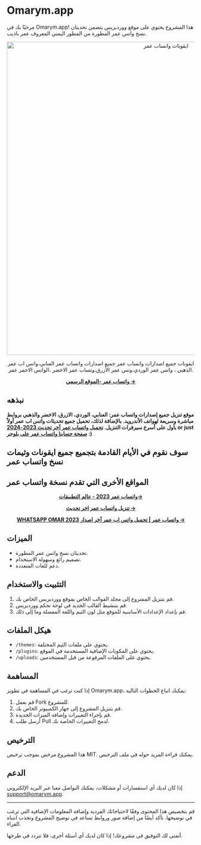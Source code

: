 

# Omarym.app

مرحبًا بك في Omarym.app! هذا المشروع يحتوي على موقع ووردبريس يتضمن تحديثان نسخ واتس عمر المطورة من المطور اليمني المعروف عمر باذيب.
<p align="center">
  <img src="https://cdn.omarym.app/omarym.app-%D9%88%D8%A7%D8%AA%D8%B3%D8%A7%D8%A8-%D8%B9%D9%85%D8%B1.png" alt="ايقونات واتساب عمر" width="838">
</p>

<p align="center">
    ايقونات جميع اصدارات  <!--icons-count-->واتساب عمر<!--/icons-count--> جميع اصدارات واتساب عمر العنابي،واتس اب عمر الذهبي ، واتس عمر الوردي،وتس عمر الأزرق،وتساب عمر الاخضر ،الواتس الاحمر عمر.
<p>

<p align="center">
  <a href="https://omarym.app/"><strong>واتساب عمر -الموقع الرسمي &rarr;</strong></a>
</p>


## نبذهه

**موقع تنزيل جميع إصدارات واتساب عمر: العنابي، الوردي، الازرق، الاخضر والذهبي بروابط مباشرة وسريعة لهواتف الأندرويد. بالإضافة لذلك، تحميل جميع تحديثات واتس اب عمر أولاً بأول على أسرع سيرفرات التنزيل. [تحميل واتساب عمر آخر تحديث 2023-2024](https://omarym.app/whatsapp-omar-2024-last-update) or just [صفحة حسابنا   واتساب عمر على بلوجر](https://www.blogger.com/profile/09405273797145878845) :)**

## سوف نقوم في الأيام القادمة بتجميع جميع ايقونات وثيمات نسخ واتساب عمر 



## المواقع الأخرى التي تقدم نسخة واتساب عمر 

<p align="center">
  <a href="https://w-p.app/category/whatsapp-omar/"><strong>واتساب عمر 2023 - عالم التطبيقات&rarr;</strong></a>
</p>

<p align="center">
  <a href="http://whatsomar.download/"><strong> تنزيل واتساب عمر اخر تحديث &rarr;</strong></a>
</p>

<p align="center">
  <a href="http://plus-wt.com/"><strong> WHATSAPP OMAR واتساب عمر | تحميل واتس اب عمر آخر اصدار 2023
 &rarr;</strong></a>
</p>



## الميزات

- تحديثان نسخ واتس عمر المطورة.
- تصميم رائع وسهولة الاستخدام.
- دعم للغات المتعددة.

## التثبيت والاستخدام

1. قم بتنزيل المشروع إلى مجلد القوالب الخاص بموقع ووردبريس الخاص بك.
2. قم بتنشيط القالب الجديد في لوحة تحكم ووردبريس.
3. قم بإعداد الإعدادات الأساسية للموقع مثل لون الثيم واللغة المفضلة وما إلى ذلك.

## هيكل الملفات

- `/themes`: يحتوي على ملفات الثيم المختلفة.
- `/plugins`: يحتوي على المكونات الإضافية المستخدمة في الموقع.
- `/uploads`: يحتوي على الملفات المرفوعة من قبل المستخدمين.

## المساهمة

إذا كنت ترغب في المساهمة في تطوير Omarym.app، يمكنك اتباع الخطوات التالية:

1. قم بعمل Fork للمشروع.
2. قم بتنزيل المشروع إلى جهاز الكمبيوتر الخاص بك.
3. قم بإجراء التغييرات وإضافة الميزات الجديدة.
4. أرسل طلب Pull لدمج التغييرات الخاصة بك.

## الترخيص

هذا المشروع مرخص بموجب ترخيص MIT. يمكنك قراءة المزيد حوله في ملف الترخيص.

## الدعم

إذا كان لديك أي استفسارات أو مشكلات، يمكنك التواصل معنا عبر البريد الإلكتروني support@omarym.app.

---

قم بتخصيص هذا المحتوى وفقًا لاحتياجاتك الفردية وإضافة المعلومات الإضافية التي ترغب في توضيحها. تأكد أيضًا من إضافة صور وروابط تساعد في توضيح المشروع وتجذب انتباه القراء.

أتمنى لك التوفيق في مشروعك! إذا كان لديك أي أسئلة أخرى، فلا تتردد في طرحها.
